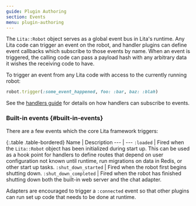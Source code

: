 ```yaml
---
guide: Plugin Authoring
section: Events
menu: plugin-authoring
---
```


The `Lita::Robot` object serves as a global event bus in Lita's runtime. Any Lita code can trigger an event on the robot, and handler plugins can define event callbacks which subscribe to those events by name. When an event is triggered, the calling code can pass a payload hash with any arbitrary data it wishes the receiving code to have.

To trigger an event from any Lita code with access to the currently running robot:

~~~ ruby
robot.trigger(:some_event_happened, foo: :bar, baz: :blah)
~~~

See the [handlers guide](/plugin-authoring/handlers/#event-routes) for details on how handlers can subscribe to events.

### Built-in events {#built-in-events}

There are a few events which the core Lita framework triggers:

{:.table .table-bordered}
Name | Description
--- | ---
`:loaded` | Fired when the `Lita::Robot` object has been initialized during start up. This can be used as a hook point for handlers to define routes that depend on user configuration not known until runtime, run migrations on data in Redis, or other start up tasks.
`:shut_down_started` | Fired when the robot first begins shutting down.
`:shut_down_completed` | Fired when the robot has finished shutting down both the built-in web server and the chat adapter.

Adapters are encouraged to trigger a `:connected` event so that other plugins can run set up code that needs to be done at runtime.
